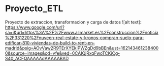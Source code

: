 # Proyecto_ETL
Proyecto de extraccion, transformacion y carga de datos
![alt text]: https://www.google.com/url?sa=i&url=https%3A%2F%2Fwww.alimarket.es%2Fconstruccion%2Fnoticia%2F331220%2Fnuveen-real-estate-y-kronos-compran-suelo-para-edificar-810-viviendas-de-build-to-rent-en-madrid&psig=AOvVaw2R9TErXYEkIPWZgDd9bBEn&ust=1621434612384000&source=images&cd=vfe&ved=0CAIQjRxqFwoTCKiCg-S40_ACFQAAAAAdAAAAABAD
